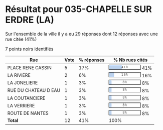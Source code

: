 # Résultat pour 035-CHAPELLE SUR ERDRE (LA)

Sur l'ensemble de la ville il y a eu 29 réponses dont 12 réponses avec une rue citée (41%)

7 points noirs identifiés

| Rue | Vote | % réponses | % Nb rues cités|
|-----|------|------------|----------------|
| PLACE RENE CASSIN | 5 | 17% | <img src="../../img/bar_41.gif" />&nbsp;41%|
| LA RIVIERE | 2 | 6% | <img src="../../img/bar_16.gif" />&nbsp;16%|
| LA JONELIERE | 1 | 3% | <img src="../../img/bar_8.gif" />&nbsp;8%|
| RUE DU CHATEAU D EAU | 1 | 3% | <img src="../../img/bar_8.gif" />&nbsp;8%|
| LA COUTANCIERE | 1 | 3% | <img src="../../img/bar_8.gif" />&nbsp;8%|
| LA VERRIERE | 1 | 3% | <img src="../../img/bar_8.gif" />&nbsp;8%|
| ROUTE DE NANTES | 1 | 3% | <img src="../../img/bar_8.gif" />&nbsp;8%|
| **Total** | 12 | 41% | 100%|
